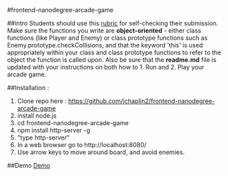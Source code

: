 #frontend-nanodegree-arcade-game

##intro
Students should use this [rubric](https://review.udacity.com/#!/projects/2696458597/rubric) for self-checking their submission. Make sure the functions you write are **object-oriented** - either class functions (like Player and Enemy) or class prototype functions such as Enemy.prototype.checkCollisions, and that the keyword 'this' is used appropriately within your class and class prototype functions to refer to the object the function is called upon. Also be sure that the **readme.md** file is updated with your instructions on both how to 1. Run and 2. Play your arcade game.


##Installation : 
1. Clone repo here : https://github.com/jchaplin2/frontend-nanodegree-arcade-game
2. install node.js
3. cd frontend-nanodegree-arcade-game
4. npm install http-server -g
5. "type http-server"
6. In a web browser go to http://localhost:8080/
7. Use arrow keys to move around board, and avoid enemies.

##Demo
[Demo](https://jchaplin2.github.io/resume/index.html)